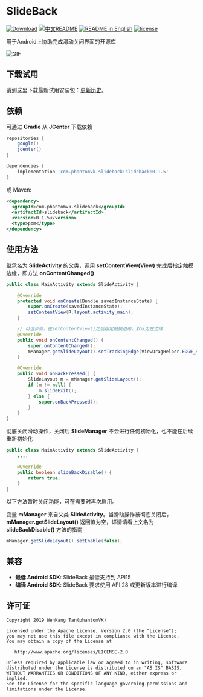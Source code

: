 SlideBack
=========

[![Download](https://api.bintray.com/packages/phantomtvk/SlideBack/SlideBack/images/download.svg?version=0.1.6)](https://bintray.com/phantomtvk/SlideBack/SlideBack/0.1.6/link) [![中文README](https://img.shields.io/badge/Readme-%E4%B8%AD%E6%96%87-orange)](https://github.com/phantomVK/SlideBack/blob/master/README_CN.md) [![README in English](https://img.shields.io/badge/Readme-English-yellow)](https://github.com/phantomVK/SlideBack/blob/master/README.md) [![license](https://img.shields.io/badge/License-Apache2.0-brightgreen)](https://github.com/phantomVK/SlideBack/blob/master/LICENSE)

用于Android上协助完成滑动关闭界面的开源库

![GIF](https://j.gifs.com/lxDMW6.gif)

下载试用
----------
请到这里下载最新试用安装包：[更新历史](https://github.com/phantomVK/SlideBack/releases)。

依赖
-----------
可通过 __Gradle__ 从 __JCenter__ 下载依赖

```gradle
repositories {
    google()
    jcenter()
}

dependencies {
    implementation 'com.phantomvk.slideback:slideback:0.1.5'
}
```
或 Maven:
```xml
<dependency>
  <groupId>com.phantomvk.slideback</groupId>
  <artifactId>slideback</artifactId>
  <version>0.1.5</version>
  <type>pom</type>
</dependency>
```

使用方法
-------

继承名为 __SlideActivity__ 的父类，调用 __setContentView(View)__ 完成后指定触摸边缘，即方法 __onContentChanged()__

```java
public class MainActivity extends SlideActivity {

    @Override
    protected void onCreate(Bundle savedInstanceState) {
        super.onCreate(savedInstanceState);
        setContentView(R.layout.activity_main);
    }

    // 可选步骤，在setContentView()之后指定触摸边缘，默认为左边缘
    @Override
    public void onContentChanged() {
        super.onContentChanged();
        mManager.getSlideLayout().setTrackingEdge(ViewDragHelper.EDGE_RIGHT);
    }

    @Override
    public void onBackPressed() {
        SlideLayout m = mManager.getSlideLayout();
        if (m != null) {
            m.slideExit();
        } else {
            super.onBackPressed();
        }
    }
}
```

彻底关闭滑动操作，关闭后 __SlideManager__ 不会进行任何初始化，也不能在后续重新初始化

```java
public class MainActivity extends SlideActivity {
    ....

    @Override
    public boolean slideBackDisable() {
        return true;
    }
}
```

以下方法暂时关闭功能，可在需要时再次启用。

变量 __mManager__ 来自父类 __SlideActivity__。当滑动操作被彻底关闭后，__mManager.getSlideLayout()__ 返回值为空，详情请看上文名为 __slideBackDisable()__ 方法的指南

```java
mManager.getSlideLayout().setEnable(false);
```
兼容
-------------

 * **最低 Android SDK**: SlideBack 最低支持到 API15
 * **编译 Android SDK**: SlideBack 要求使用 API 28 或更新版本进行编译

许可证
--------

```
Copyright 2019 WenKang Tan(phantomVK)

Licensed under the Apache License, Version 2.0 (the "License");
you may not use this file except in compliance with the License.
You may obtain a copy of the License at

   http://www.apache.org/licenses/LICENSE-2.0

Unless required by applicable law or agreed to in writing, software
distributed under the License is distributed on an "AS IS" BASIS,
WITHOUT WARRANTIES OR CONDITIONS OF ANY KIND, either express or implied.
See the License for the specific language governing permissions and
limitations under the License.
```